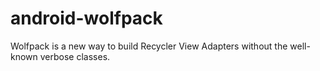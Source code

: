 # android-wolfpack
Wolfpack is a new way to build Recycler View Adapters without the well-known verbose classes.
